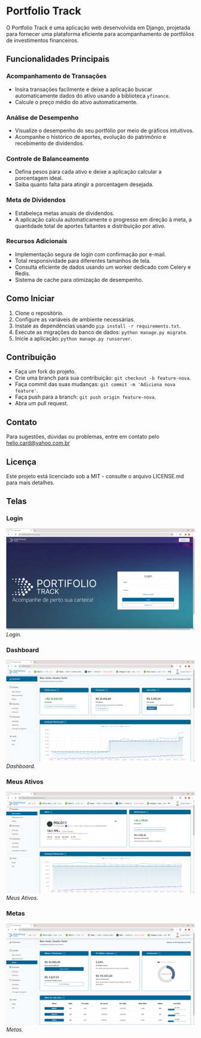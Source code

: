 # Portfolio Track

O Portfolio Track é uma aplicação web desenvolvida em Django, projetada para fornecer uma plataforma eficiente para acompanhamento de portfólios de investimentos financeiros.

## Funcionalidades Principais

### Acompanhamento de Transações

- Insira transações facilmente e deixe a aplicação buscar automaticamente dados do ativo usando a biblioteca `yfinance`.
- Calcule o preço médio do ativo automaticamente.

### Análise de Desempenho

- Visualize o desempenho do seu portfólio por meio de gráficos intuitivos.
- Acompanhe o histórico de aportes, evolução do patrimônio e recebimento de dividendos.

### Controle de Balanceamento

- Defina pesos para cada ativo e deixe a aplicação calcular a porcentagem ideal.
- Saiba quanto falta para atingir a porcentagem desejada.

### Meta de Dividendos

- Estabeleça metas anuais de dividendos.
- A aplicação calcula automaticamente o progresso em direção à meta, a quantidade total de aportes faltantes e distribuição por ativo.

### Recursos Adicionais

- Implementação segura de login com confirmação por e-mail.
- Total responsividade para diferentes tamanhos de tela.
- Consulta eficiente de dados usando um worker dedicado com Celery e Redis.
- Sistema de cache para otimização de desempenho.

## Como Iniciar

1. Clone o repositório.
2. Configure as variáveis de ambiente necessárias.
3. Instale as dependências usando `pip install -r requirements.txt`.
4. Execute as migrações do banco de dados: `python manage.py migrate`.
5. Inicie a aplicação: `python manage.py runserver`.

## Contribuição

- Faça um fork do projeto.
- Crie uma branch para sua contribuição: `git checkout -b feature-nova`.
- Faça commit das suas mudanças: `git commit -m 'Adiciona nova feature'`.
- Faça push para a branch: `git push origin feature-nova`.
- Abra um pull request.

## Contato

Para sugestões, dúvidas ou problemas, entre em contato pelo helio.card@yahoo.com.br

## Licença

Este projeto está licenciado sob a MIT - consulte o arquivo LICENSE.md para mais detalhes.

## Telas

### Login
![Login](screenshots/tela1.PNG)
*Login.*
<!-- Space -->

### Dashboard
![Dashboard](screenshots/tela2.PNG)
*Dashboard.*

<!-- Space -->

### Meus Ativos
![Meus Ativos](screenshots/tela3.PNG)
*Meus Ativos.*

<!-- Space -->

### Metas
![Metas](screenshots/tela4.PNG)
*Metas.*
